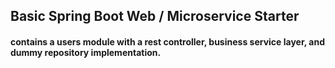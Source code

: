## Basic Spring Boot Web / Microservice Starter

#### contains a users module with a rest controller, business service layer, and dummy repository implementation.